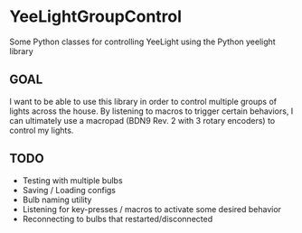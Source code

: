 # YeeLightGroupControl
Some Python classes for controlling YeeLight using the Python yeelight library

## GOAL
I want to be able to use this library in order to control multiple groups of lights across the house. By listening to macros to trigger certain behaviors, I can ultimately use a macropad (BDN9 Rev. 2 with 3 rotary encoders) to control my lights.

## TODO
* Testing with multiple bulbs
* Saving / Loading configs
* Bulb naming utility
* Listening for key-presses / macros to activate some desired behavior
* Reconnecting to bulbs that restarted/disconnected
